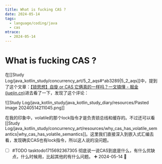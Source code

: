```yaml
---
title: What is fucking CAS ?
date: 2024-05-14
tags:
  - language/coding/java
  - cas
mtrace:
  - 2024-05-14
---
```


# What is fucking CAS ?

在[[Study Log/java_kotlin_study/concurrency_art/5_2_aqs#^ab3289|5_2_aqs]]中，提到了这个文章：[【锁思想】自旋 or CAS 它俩真的一样吗？一文搞懂 - 掘金 (juejin.cn)](https://juejin.cn/post/7252889628376842297)进去看了一下，发现了这个评论：

![[Study Log/java_kotlin_study/java_kotlin_study_diary/resources/Pasted image 20240514211045.png]]

在我的印象中，volatile的那个lock指令才是负责锁总线和缓存的。不过还可以看[[Study Log/java_kotlin_study/concurrency_art/resources/why_cas_has_volatile_semantics|why_cas_has_volatile_semantics]]。这里我们直接深入到嵌入式汇编去看，发现确实CAS也有lock指令，所以这人说的没问题。

- [ ] #TODO tasktodo1715692367305 彻底说一说CAS到底是什么，有什么优缺点，什么时候用，比起其他的有什么问题。 ➕ 2024-05-14 🔼 